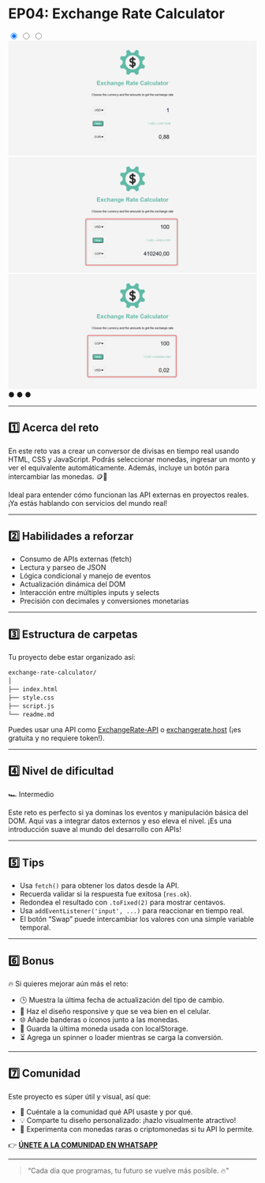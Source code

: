 # EP04: Exchange Rate Calculator

<link rel="stylesheet" href="/css/style.css">

<div class="carousel-container">

  <input type="radio" name="carousel" id="slide1" checked>
  <input type="radio" name="carousel" id="slide2">
  <input type="radio" name="carousel" id="slide3">

  <div class="carousel-slide">
    <img src="images/project04/01.png" alt="Imagen 1">
    <img src="images/project04/02.png" alt="Imagen 2">
    <img src="images/project04/03.png" alt="Imagen 3">
  </div>

  <div class="carousel-nav">
    <label for="slide1">●</label>
    <label for="slide2">●</label>
    <label for="slide3">●</label>
  </div>
</div>

---

## 1️⃣ Acerca del reto

En este reto vas a crear un conversor de divisas en tiempo real usando HTML, CSS y JavaScript. Podrás seleccionar monedas, ingresar un monto y ver el equivalente automáticamente. Además, incluye un botón para intercambiar las monedas. 🪙🔄

Ideal para entender cómo funcionan las API externas en proyectos reales. ¡Ya estás hablando con servicios del mundo real!

---

## 2️⃣ Habilidades a reforzar

- Consumo de APIs externas (fetch)
- Lectura y parseo de JSON
- Lógica condicional y manejo de eventos
- Actualización dinámica del DOM
- Interacción entre múltiples inputs y selects
- Precisión con decimales y conversiones monetarias

---

## 3️⃣ Estructura de carpetas

Tu proyecto debe estar organizado así:

```md
exchange-rate-calculator/
│
├── index.html
├── style.css
├── script.js
└── readme.md
```

Puedes usar una API como [ExchangeRate-API](https://www.exchangerate-api.com/) o [exchangerate.host](https://exchangerate.host/) (¡es gratuita y no requiere token!).

---

## 4️⃣ Nivel de dificultad

🏎️ Intermedio

Este reto es perfecto si ya dominas los eventos y manipulación básica del DOM. Aquí vas a integrar datos externos y eso eleva el nivel. ¡Es una introducción suave al mundo del desarrollo con APIs!

---

## 5️⃣ Tips

- Usa `fetch()` para obtener los datos desde la API.
- Recuerda validar si la respuesta fue exitosa (`res.ok`).
- Redondea el resultado con `.toFixed(2)` para mostrar centavos.
- Usa `addEventListener('input', ...)` para reaccionar en tiempo real.
- El botón “Swap” puede intercambiar los valores con una simple variable temporal.

---

## 6️⃣ Bonus

🔥 Si quieres mejorar aún más el reto:

- 🕒 Muestra la última fecha de actualización del tipo de cambio.
- 📱 Haz el diseño responsive y que se vea bien en el celular.
- 🌐 Añade banderas o íconos junto a las monedas.
- 💾 Guarda la última moneda usada con localStorage.
- ⏳ Agrega un spinner o loader mientras se carga la conversión.

---

## 7️⃣ Comunidad

Este proyecto es súper útil y visual, así que:

- 💬 Cuéntale a la comunidad qué API usaste y por qué.
- 💡 Comparte tu diseño personalizado: ¡hazlo visualmente atractivo!
- 🧩 Experimenta con monedas raras o criptomonedas si tu API lo permite.

👉 **[ÚNETE A LA COMUNIDAD EN WHATSAPP](https://chat.whatsapp.com/CldsuiaJ52t3NvDg47zaWP)**

---

> “Cada día que programas, tu futuro se vuelve más posible. 🔥"
